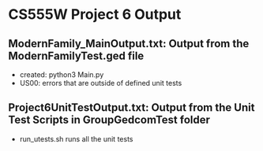 # CS555W Project 6 Output

## ModernFamily_MainOutput.txt: Output from the ModernFamilyTest.ged file
   * created: python3 Main.py
   * US00: errors that are outside of defined unit tests

## Project6UnitTestOutput.txt: Output from the Unit Test Scripts in GroupGedcomTest folder
   * run_utests.sh runs all the unit tests

